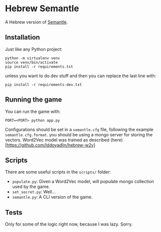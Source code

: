 # Hebrew Semantle
A Hebrew version of [Semantle](https://semantle-he.herokuapp.com/).

## Installation
Just like any Python project: 
```commandline
python -m virtualenv venv
source venv/bin/activate
pip install -r requirements.txt
```
unless you want to do dev stuff and then you can replace the last line with:
```commandline
pip install -r requirements-dev.txt
```

## Running the game
You can run the game with:
```commandline
PORT=<PORT> python app.py
```
Configurations should be set in a `semantle.cfg` file, following the example `semantle.cfg.format`.
you should be using a mongo server for storing the vectors. Word2Vec model was trained as described (here)[https://github.com/Iddoyadlin/hebrew-w2v]


## Scripts
There are some useful scripts in the `scripts/` folder:

- `populate.py`: Given a Word2Vec model, will populate mongo collection used by the game.
- `set_secret.py`: Well...
- `semantle.py`: A CLI version of the game. 

## Tests
Only for some of the logic right now, because I was lazy. Sorry.

